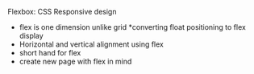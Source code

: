 Flexbox: CSS Responsive design
* flex is one dimension unlike grid
*converting float positioning to flex display
* Horizontal and vertical alignment using flex
* short hand for flex
* create new page with flex in mind